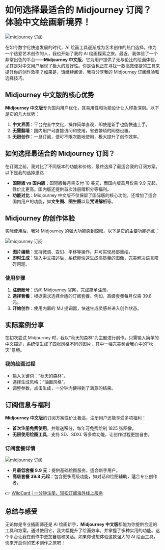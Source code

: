 # 如何选择最适合的 Midjourney 订阅？体验中文绘画新境界！

![midjourney 订阅](https://bbtdd.com/img/4197252255777051.webp_q520)

在如今数字化快速发展的时代，AI 绘画工具逐渐成为艺术创作的热门选择。作为一个热爱艺术创作的人，我也开始了我的 AI 绘画探索之旅。最近，我体验了一个非常出色的平台——**Midjourney 中文版**。它为用户提供了无与伦比的绘画体验，尤其是对中文用户展现了极大的友好性。你是否也正在寻找一款高效便捷的工具来提升你的创作效率？如果是，请继续阅读，我将分享我的 Midjourney 订阅经验和选择技巧。

## Midjourney 中文版的核心优势

**Midjourney 中文版**专为国内用户优化，其易用性和功能设计让人印象深刻。以下是它的几大优势：

1. **中文界面**：平台完全中文化，操作简单直观，即使是新手也能快速上手。  
2. **无需翻墙**：国内用户可直接访问和使用，省去繁琐的网络设置。  
3. **无限创作**：一旦订阅，便可不限次数地使用，极大提升了创作效率。  

## 如何选择最适合的 Midjourney 订阅？

在订阅之前，我对比了不同版本的功能和价格，最终选择了最适合我的订阅方案。以下是我的选择思路：

- **国际版 vs 国内版**：国际版每月需支付 10 美元，而国内版首月仅需 9.9 元起，性价比更高。国内版还提供首次注册赠积分等福利。  
- **功能对比**：Midjourney 中文版不仅保留了国际版的核心功能，还增加了适合国内用户的功能，如**文生图、图生图**以及**咒语解析**等。  

## Midjourney 的创作体验

实际使用后，我对 Midjourney 的强大功能感到惊叹。以下是它的主要功能亮点：

![midjourney 订阅](https://bbtdd.com/img/873596858.webp_q520)

- **图片编辑**：支持微调、变幻、平移等操作，并可实现局部重绘。  
- **即时生成**：输入中文描述后，系统能快速生成高质量的图像，完美解决语言障碍问题。  

### 使用步骤

1. **注册账号**：访问 Midjourney 官网，完成简单注册。  
2. **选择套餐**：根据需求选择合适的订阅套餐。例如，高级套餐每月仅需 39.8 元。  
3. **开始创作**：使用内置的 MJ 提词器，快速生成灵感并进入创作状态。  

## 实际案例分享

在初次尝试 Midjourney 时，我以“秋天的森林”为主题进行创作。只需输入简单的中文描述，系统便生成了四张风格不同的图片，其中一幅完美契合我心中的“秋天”意境。

### 我的绘画过程

- 输入关键词：“秋天的森林”。  
- 选择生成风格：“油画风格”。  
- 调整参数，点击生成，一分钟内便得到了满意的结果。  

## 订阅信息与福利

**Midjourney 中文版**的订阅方案性价比极高，注册用户还能享受多项福利：

- **首次注册免费使用**，并赠送积分，每年可免费绘制 1825 张图像。  
- **无限使用绘图工具**，支持 SD、SDXL 等多款功能，让创作过程更加自由。  

### 订阅套餐详情

![midjourney 订阅](https://bbtdd.com/img/7474321439012.webp_q520)

- **月最低套餐 9.9 元**：提供基础绘图服务，适合新手用户。  
- **高级套餐 39.8 元起**：包含更多高级功能，如对话和绘图辅助，适合专业创作者。  

👉 [WildCard | 一分钟注册，轻松订阅海外线上服务](https://bbtdd.com/WildCard)

## 总结与感受

无论你是专业插画师还是 AI 绘画新手，**Midjourney 中文版**都能为你提供合适的工具和方案。通过使用它，我大幅提升了绘画效率，并掌握了多种实用的功能。这个平台让我在创作中更加自信和灵活。如果你也想体验这款强大的 AI 绘画工具，快来开启你的艺术创作之旅吧！
